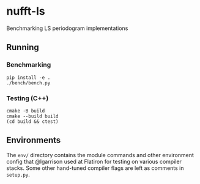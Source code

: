 # nufft-ls

Benchmarking LS periodogram implementations

## Running

### Benchmarking

```console
pip install -e .
./bench/bench.py
```

### Testing (C++)

```console
cmake -B build
cmake --build build
(cd build && ctest)
```

## Environments

The `env/` directory contains the module commands and other environment config
that @lgarrison used at Flatiron for testing on various compiler stacks. Some other
hand-tuned compiler flags are left as comments in `setup.py`.
